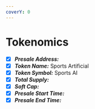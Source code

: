 ```yaml
---
coverY: 0
---
```


# Tokenomics

* [x] _**Presale Address:**_&#x20;
* [x] _**Token Name:**_ Sports Artificial
* [x] _**Token Symbol:**_ Sports AI
* [x] _**Total Supply:**_
* [x] _**Soft Cap:**_&#x20;
* [x] _**Presale Start Time:**_
* [x] _**Presale End Time:**_
